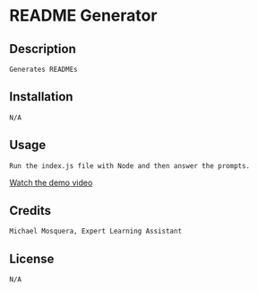 
   # README Generator

   ## Description
    Generates READMEs

   ## Installation
    N/A

   ## Usage
    Run the index.js file with Node and then answer the prompts.

   [Watch the demo video](assets/README-Walkthrough-Video.mp4)

   ## Credits
    Michael Mosquera, Expert Learning Assistant 

   ## License
    N/A
    